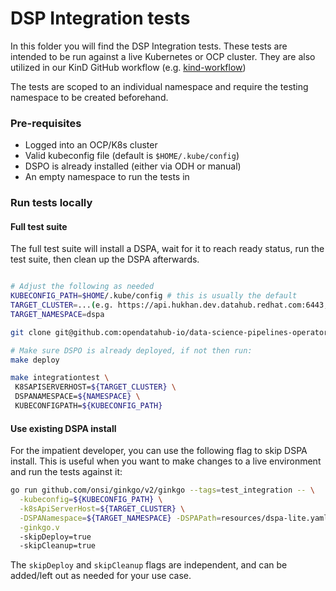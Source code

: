 # DSP Integration tests

In this folder you will find the DSP Integration tests. These tests are intended to be run against a live Kubernetes or OCP 
cluster. They are also utilized in our KinD GitHub workflow (e.g. [kind-workflow])

The tests are scoped to an individual namespace and require the testing namespace to be created beforehand.

### Pre-requisites

* Logged into an OCP/K8s cluster
* Valid kubeconfig file (default is `$HOME/.kube/config`)
* DSPO is already installed (either via ODH or manual)
* An empty namespace to run the tests in


### Run tests locally


#### Full test suite

The full test suite will install a DSPA, wait for it to reach ready status, run the test suite, then clean up the DSPA 
afterwards.

```bash

# Adjust the following as needed
KUBECONFIG_PATH=$HOME/.kube/config # this is usually the default
TARGET_CLUSTER=...(e.g. https://api.hukhan.dev.datahub.redhat.com:6443, you can retrieve this via `oc whoami --show-server`)
TARGET_NAMESPACE=dspa

git clone git@github.com:opendatahub-io/data-science-pipelines-operator.git ${DSPO_REPO}

# Make sure DSPO is already deployed, if not then run: 
make deploy

make integrationtest \
 K8SAPISERVERHOST=${TARGET_CLUSTER} \
 DSPANAMESPACE=${NAMESPACE} \
 KUBECONFIGPATH=${KUBECONFIG_PATH}
```

#### Use existing DSPA install

For the impatient developer, you can use the following flag to skip DSPA install. This is useful when you want to make 
changes to a live environment and run the tests against it: 

```bash
go run github.com/onsi/ginkgo/v2/ginkgo --tags=test_integration -- \
  -kubeconfig=${KUBECONFIG_PATH} \
  -k8sApiServerHost=${TARGET_CLUSTER} \
  -DSPANamespace=${TARGET_NAMESPACE} -DSPAPath=resources/dspa-lite.yaml \
  -ginkgo.v
  -skipDeploy=true
  -skipCleanup=true
```

The `skipDeploy` and `skipCleanup` flags are independent, and can be added/left out as needed for your use case.

[kind-workflow]: ../.github/workflows/ci-kind-tests.yml
